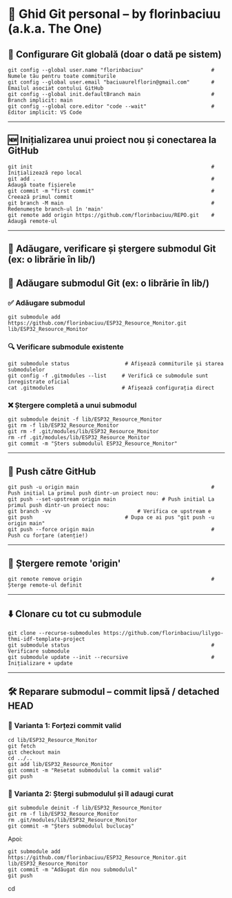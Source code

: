 # 📘 Ghid Git personal – by florinbaciuu (a.k.a. The One)

## 🔧 Configurare Git globală (doar o dată pe sistem)

```
git config --global user.name "florinbaciuu"                      # Numele tău pentru toate commiturile
git config --global user.email "baciuaurelflorin@gmail.com"       # Emailul asociat contului GitHub
git config --global init.defaultBranch main                       # Branch implicit: main
git config --global core.editor "code --wait"                     # Editor implicit: VS Code
```

---

## 🆕 Inițializarea unui proiect nou și conectarea la GitHub

```
git init                                                          # Inițializează repo local
git add .                                                         # Adaugă toate fișierele
git commit -m "first commit"                                      # Creează primul commit
git branch -M main                                                # Redenumește branch-ul în 'main'
git remote add origin https://github.com/florinbaciuu/REPO.git    # Adaugă remote-ul
```

---
## 🔗 Adăugare, verificare și ștergere submodul Git (ex: o librărie în lib/)
## 🔗 Adăugare submodul Git (ex: o librărie în lib/)
### ✅ Adăugare submodul

```
git submodule add https://github.com/florinbaciuu/ESP32_Resource_Monitor.git lib/ESP32_Resource_Monitor
```

### 🔍 Verificare submodule existente

```
git submodule status                  # Afișează commiturile și starea submodulelor
git config -f .gitmodules --list     # Verifică ce submodule sunt înregistrate oficial
cat .gitmodules                      # Afișează configurația direct
```

### ❌ Ștergere completă a unui submodul

```
git submodule deinit -f lib/ESP32_Resource_Monitor
git rm -f lib/ESP32_Resource_Monitor
git rm -f .git/modules/lib/ESP32_Resource_Monitor
rm -rf .git/modules/lib/ESP32_Resource_Monitor
git commit -m "Șters submodulul ESP32_Resource_Monitor"
```

---


## 🚀 Push către GitHub

```
git push -u origin main                                           # Push initial La primul push dintr-un proiect nou:
git push --set-upstream origin main				  # Push initial La primul push dintr-un proiect nou:
git branch -vv							  # Verifica ce upstream e
git push 							  # Dupa ce ai pus "git push -u origin main"
git push --force origin main                                      # Push cu forțare (atenție!)
```

---

## 🔁 Ștergere remote 'origin'

```
git remote remove origin                                          # Șterge remote-ul definit
```

---

## ⬇️ Clonare cu tot cu submodule

```
git clone --recurse-submodules https://github.com/florinbaciuu/lilygo-thmi-idf-template-project
git submodule status                                              # Verificare submodule
git submodule update --init --recursive                           # Inițializare + update
```

---

## 🛠️ Reparare submodul – commit lipsă / detached HEAD

### 🔹 Varianta 1: Forțezi commit valid

```
cd lib/ESP32_Resource_Monitor
git fetch
git checkout main
cd ../..
git add lib/ESP32_Resource_Monitor
git commit -m "Resetat submodulul la commit valid"
git push
```

### 🔹 Varianta 2: Ștergi submodulul și îl adaugi curat

```
git submodule deinit -f lib/ESP32_Resource_Monitor
git rm -f lib/ESP32_Resource_Monitor
rm .git/modules/lib/ESP32_Resource_Monitor
git commit -m "Șters submodulul buclucaș"
```

Apoi:
```
git submodule add https://github.com/florinbaciuu/ESP32_Resource_Monitor.git lib/ESP32_Resource_Monitor
git commit -m "Adăugat din nou submodulul"
git push
```
cd 